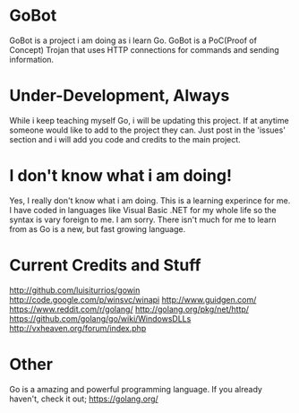 # GoBot

GoBot is a project i am doing as i learn Go. GoBot is a PoC(Proof of Concept) Trojan that uses HTTP connections for commands and sending information.

# Under-Development, Always

While i keep teaching myself Go, i will be updating this project. If at anytime someone would like to add to the project they can. Just post in the 'issues' section and i will add you code and credits to the main project.

# I don't know what i am doing!

Yes, I really don't know what i am doing. This is a learning experince for me. I have coded in languages like Visual Basic .NET for my whole life so the syntax is vary foreign to me. I am sorry. There isn't much for me to learn from as Go is a new, but fast growing language.

# Current Credits and Stuff

http://github.com/luisiturrios/gowin
http://code.google.com/p/winsvc/winapi
http://www.guidgen.com/
https://www.reddit.com/r/golang/
http://golang.org/pkg/net/http/
https://github.com/golang/go/wiki/WindowsDLLs
http://vxheaven.org/forum/index.php

# Other

Go is a amazing and powerful programming language. If you already haven't, check it out; https://golang.org/
